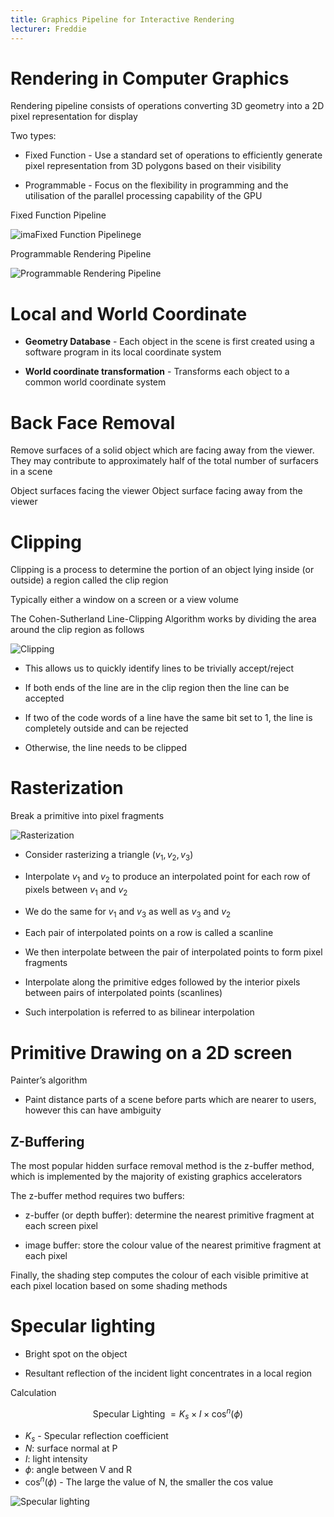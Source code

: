 ```yaml
---
title: Graphics Pipeline for Interactive Rendering
lecturer: Freddie
---
```


# Rendering in Computer Graphics

Rendering pipeline consists of operations converting 3D geometry into a
2D pixel representation for display

Two types:

-   Fixed Function - Use a standard set of operations to efficiently
    generate pixel representation from 3D polygons based on their
    visibility

-   Programmable - Focus on the flexibility in programming and the
    utilisation of the parallel processing capability of the GPU

Fixed Function Pipeline

![imaFixed Function Pipelinege](/img/Year_2/Software_Methodologies/Computer_Graphics/Rendering/Fixed-Function.webp)

Programmable Rendering Pipeline

![Programmable Rendering Pipeline](/img/Year_2/Software_Methodologies/Computer_Graphics/Rendering/programmable.webp)

# Local and World Coordinate

-   **Geometry Database** - Each object in the scene is first created
    using a software program in its local coordinate system

-   **World coordinate transformation** - Transforms each object to a
    common world coordinate system

# Back Face Removal

Remove surfaces of a solid object which are facing away from the viewer.
They may contribute to approximately half of the total number of
surfacers in a scene

<Definition name="Front Faces">
Object surfaces facing the viewer
</Definition>

<Definition name="Back faces">
Object surface facing away from the viewer
</Definition>

# Clipping

Clipping is a process to determine the portion of an object lying inside
(or outside) a region called the clip region

<Definition name="Clip region">
Typically either a window on a screen or a view volume
</Definition>

The Cohen-Sutherland Line-Clipping Algorithm works by dividing the area
around the clip region as follows

![Clipping](/img/Year_2/Software_Methodologies/Computer_Graphics/Rendering/Clipping.webp)

-   This allows us to quickly identify lines to be trivially
    accept/reject

-   If both ends of the line are in the clip region then the line can be
    accepted

-   If two of the code words of a line have the same bit set to 1, the
    line is completely outside and can be rejected

-   Otherwise, the line needs to be clipped

# Rasterization

Break a primitive into pixel fragments

![Rasterization](/img/Year_2/Software_Methodologies/Computer_Graphics/Rendering/Rasterization.webp)

-   Consider rasterizing a triangle $(v_1,v_2,v_3)$

-   Interpolate $v_1$ and $v_2$ to produce an interpolated point for
    each row of pixels between $v_1$ and $v_2$

-   We do the same for $v_1$ and $v_3$ as well as $v_3$ and $v_2$

-   Each pair of interpolated points on a row is called a scanline

-   We then interpolate between the pair of interpolated points to form
    pixel fragments

-   Interpolate along the primitive edges followed by the interior
    pixels between pairs of interpolated points (scanlines)

-   Such interpolation is referred to as bilinear interpolation

# Primitive Drawing on a 2D screen

Painter’s algorithm

-   Paint distance parts of a scene before parts which are nearer to
    users, however this can have ambiguity

## Z-Buffering

The most popular hidden surface removal method is the z-buffer method,
which is implemented by the majority of existing graphics accelerators

The z-buffer method requires two buffers:

-   z-buffer (or depth buffer): determine the nearest primitive fragment
    at each screen pixel

-   image buffer: store the colour value of the nearest primitive
    fragment at each pixel

Finally, the shading step computes the colour of each visible primitive
at each pixel location based on some shading methods

# Specular lighting

-   Bright spot on the object

-   Resultant reflection of the incident light concentrates in a local
    region

Calculation

$$
\text{Specular Lighting } = K_s\times I \times \cos^n(\phi)
$$

-   $K_s$ - Specular reflection coefficient
-   $N$: surface normal at P
-   $I$: light intensity
-   $\phi$: angle between V and R
-   $\cos^n(\phi)$ - The large the value of N, the smaller the cos value

![Specular lighting](/img/Year_2/Software_Methodologies/Computer_Graphics/Rendering/Specular_Lighting.webp)
